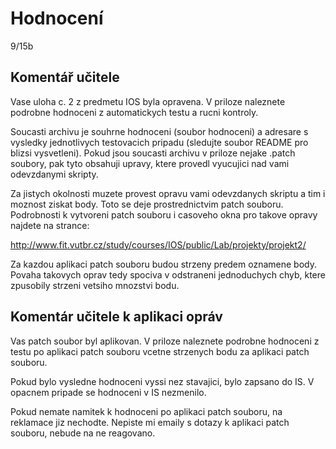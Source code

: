 # Hodnocení
9/15b

## Komentář učitele
Vase uloha c. 2 z predmetu IOS byla opravena. V priloze naleznete
podrobne hodnoceni z automatickych testu a rucni kontroly.

Soucasti archivu je souhrne hodnoceni (soubor hodnoceni) a adresare s
vysledky jednotlivych testovacich pripadu (sledujte soubor README pro
blizsi vysvetleni). Pokud jsou soucasti archivu v priloze nejake
.patch soubory, pak tyto obsahuji upravy, ktere provedl vyucujici nad
vami odevzdanymi skripty.

Za jistych okolnosti muzete provest opravu vami odevzdanych skriptu a
tim i moznost ziskat body. Toto se deje prostrednictvim patch souboru.
Podrobnosti k vytvoreni patch souboru i casoveho okna pro takove
opravy najdete na strance:

http://www.fit.vutbr.cz/study/courses/IOS/public/Lab/projekty/projekt2/

Za kazdou aplikaci patch souboru budou strzeny predem oznamene body.
Povaha takovych oprav tedy spociva v odstraneni jednoduchych chyb,
ktere zpusobily strzeni vetsiho mnozstvi bodu.

## Komentár učitele k aplikaci opráv
Vas patch soubor byl aplikovan. V priloze naleznete podrobne hodnoceni 
z testu po aplikaci patch souboru vcetne strzenych bodu za aplikaci
patch souboru.

Pokud bylo vysledne hodnoceni vyssi nez stavajici, bylo zapsano do IS.
V opacnem pripade se hodnoceni v IS nezmenilo.

Pokud nemate namitek k hodnoceni po aplikaci patch souboru, na reklamace
jiz nechodte. Nepiste mi emaily s dotazy k aplikaci patch souboru,
nebude na ne reagovano.


